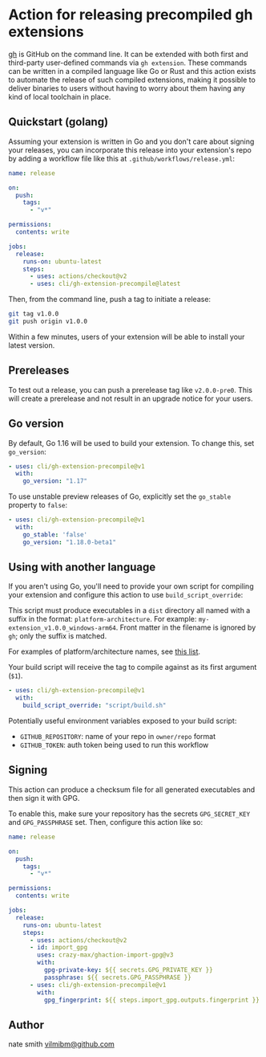 # Action for releasing precompiled gh extensions

[gh](https://github.com/cli/cli) is GitHub on the command line. It can be extended with both first and third-party user-defined commands via `gh extension`. These commands can be written in a compiled language like Go or Rust and this action exists to automate the release of such compiled extensions, making it possible to deliver binaries to users without having to worry about them having any kind of local toolchain in place.

## Quickstart (golang)

Assuming your extension is written in Go and you don't care about signing your releases, you can incorporate this release into your extension's repo by adding a workflow file like this at `.github/workflows/release.yml`:

```yaml
name: release

on:
  push:
    tags:
      - "v*"

permissions:
  contents: write

jobs:
  release:
    runs-on: ubuntu-latest
    steps:
      - uses: actions/checkout@v2
      - uses: cli/gh-extension-precompile@latest
```

Then, from the command line, push a tag to initiate a release:

```bash
git tag v1.0.0
git push origin v1.0.0
```

Within a few minutes, users of your extension will be able to install your latest version.

## Prereleases

To test out a release, you can push a prerelease tag like `v2.0.0-pre0`. This will create a prerelease and not result in an upgrade notice for your users.

## Go version

By default, Go 1.16 will be used to build your extension. To change this, set `go_version`:

```yaml
- uses: cli/gh-extension-precompile@v1
  with:
    go_version: "1.17"
```

To use unstable preview releases of Go, explicitly set the `go_stable` property to `false`:

```yaml
- uses: cli/gh-extension-precompile@v1
  with:
    go_stable: 'false'
    go_version: "1.18.0-beta1"
```

## Using with another language

If you aren't using Go, you'll need to provide your own script for compiling your extension and configure this action to use `build_script_override`:

This script must produce executables in a `dist` directory all named with a suffix in the format: `platform-architecture`. For example: `my-extension_v1.0.0_windows-arm64`. Front matter in the filename is ignored by `gh`; only the suffix is matched.

For examples of platform/architecture names, see [this list](https://github.com/cli/cli/blob/94a640bd2a0949d5aff3d55965fa31f641138399/pkg/cmd/extension/manager.go#L723).

Your build script will receive the tag to compile against as its first argument (`$1`).

```yaml
- uses: cli/gh-extension-precompile@v1
  with:
    build_script_override: "script/build.sh"
```

Potentially useful environment variables exposed to your build script:

- `GITHUB_REPOSITORY`: name of your repo in `owner/repo` format
- `GITHUB_TOKEN`: auth token being used to run this workflow

## Signing

This action can produce a checksum file for all generated executables and then sign it with GPG.

To enable this, make sure your repository has the secrets `GPG_SECRET_KEY` and `GPG_PASSPHRASE` set. Then, configure this action like so:

```yaml
name: release

on:
  push:
    tags:
      - "v*"

permissions:
  contents: write

jobs:
  release:
    runs-on: ubuntu-latest
    steps:
      - uses: actions/checkout@v2
      - id: import_gpg
        uses: crazy-max/ghaction-import-gpg@v3
        with:
          gpg-private-key: ${{ secrets.GPG_PRIVATE_KEY }}
          passphrase: ${{ secrets.GPG_PASSPHRASE }}
      - uses: cli/gh-extension-precompile@v1
        with:
          gpg_fingerprint: ${{ steps.import_gpg.outputs.fingerprint }}
```

## Author

nate smith <vilmibm@github.com>
